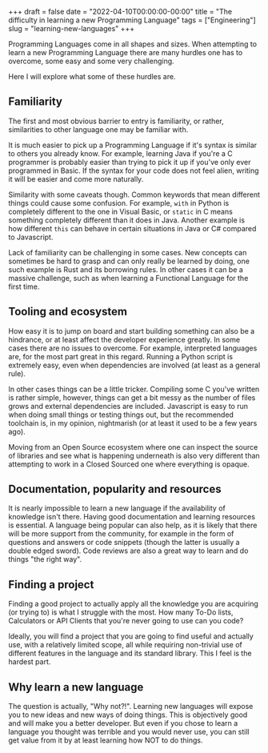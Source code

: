 +++
draft = false
date = "2022-04-10T00:00:00-00:00"
title = "The difficulty in learning a new Programming Language"
tags = ["Engineering"]
slug = "learning-new-languages"
+++

Programming Languages come in all shapes and sizes. When attempting to learn a
new Programming Language there are many hurdles one has to overcome, some easy
and some very challenging.

Here I will explore what some of these hurdles are.

<!--more-->

## Familiarity

The first and most obvious barrier to entry is familiarity, or rather,
similarities to other language one may be familiar with.

It is much easier to pick up a Programming Language if it's syntax is similar
to others you already know. For example, learning Java if you're a C programmer
is probably easier than trying to pick it up if you've only ever programmed in
Basic. If the syntax for your code does not feel alien, writing it will be
easier and come more naturally.

Similarity with some caveats though. Common keywords that mean different things
could cause some confusion. For example, `with` in Python is completely
different to the one in Visual Basic, or `static` in C means something
completely different than it does in Java. Another example is how different
`this` can behave in certain situations in Java or C# compared to Javascript.

Lack of familiarity can be challenging in some cases. New concepts can
sometimes be hard to grasp and can only really be learned by doing, one such
example is Rust and its borrowing rules. In other cases it can be a massive
challenge, such as when learning a Functional Language for the first time.

## Tooling and ecosystem

How easy it is to jump on board and start building something can also be a
hindrance, or at least affect the developer experience greatly. In some cases
there are no issues to overcome. For example, interpreted languages are, for
the most part great in this regard. Running a Python script is extremely easy,
even when dependencies are involved (at least as a general rule).

In other cases things can be a little tricker. Compiling some C you've written
is rather simple, however, things can get a bit messy as the number of files
grows and external dependencies are included. Javascript is easy to run when
doing small things or testing things out, but the recommended toolchain is, in
my opinion, nightmarish (or at least it used to be a few years ago).

Moving from an Open Source ecosystem where one can inspect the source of
libraries and see what is happening underneath is also very different than
attempting to work in a Closed Sourced one where everything is opaque.

## Documentation, popularity and resources

It is nearly impossible to learn a new language if the availability of
knowledge isn't there. Having good documentation and learning resources is
essential. A language being popular can also help, as it is likely that there
will be more support from the community, for example in the form of questions
and answers or code snippets (though the latter is usually a double edged
sword). Code reviews are also a great way to learn and do things "the right
way".

## Finding a project

Finding a good project to actually apply all the knowledge you are acquiring
(or trying to) is what I struggle with the most. How many To-Do lists,
Calculators or API Clients that you're never going to use can you code?

Ideally, you will find a project that you are going to find useful and actually
use, with a relatively limited scope, all while requiring non-trivial use of
different features in the language and its standard library. This I feel is the
hardest part.

## Why learn a new language

The question is actually, "Why not?!". Learning new languages will expose you
to new ideas and new ways of doing things. This is objectively good and will
make you a better developer. But even if you chose to learn a language you
thought was terrible and you would never use, you can still get value from it
by at least learning how NOT to do things.